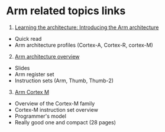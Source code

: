 # Arm related topics links

1. [Learning the architecture: Introducing the Arm architecture](https://developer.arm.com/documentation/102404/latest)
  - Quick read
  - Arm architecture profiles (Cortex-A, Cortex-R, cortex-M)

2. [Arm architecture overview](https://web.eecs.umich.edu/~prabal/teaching/eecs373-f10/readings/ARM_Architecture_Overview.pdf)
  - Slides
  - Arm register set
  - Instruction sets (Arm, Thumb, Thumb-2)

3. [Arm Cortex M](https://community.arm.com/cfs-file/__key/telligent-evolution-components-attachments/01-2057-00-00-00-01-28-35/Cortex_2D00_M-for-Beginners-_2D00_-2017_5F00_EN_5F00_v2.pdf)
  - Overview of the Cortex-M family
  - Cortex-M instruction set overview
  - Programmer's model
  - Really good one and compact (28 pages)